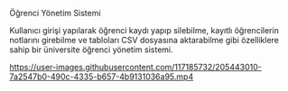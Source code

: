 Öğrenci Yönetim Sistemi


Kullanıcı girişi yapılarak öğrenci kaydı yapıp silebilme, kayıtlı öğrencilerin notlarını girebilme ve tabloları CSV dosyasına aktarabilme gibi özelliklere sahip bir üniversite öğrenci yönetim sistemi.


https://user-images.githubusercontent.com/117185732/205443010-7a2547b0-490c-4335-b657-4b9131036a95.mp4

